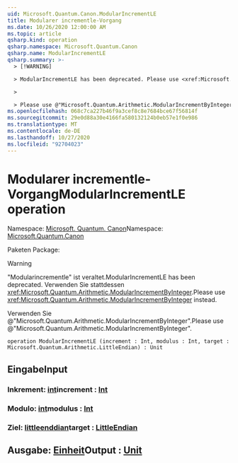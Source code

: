 ```yaml
---
uid: Microsoft.Quantum.Canon.ModularIncrementLE
title: Modularer incrementle-Vorgang
ms.date: 10/26/2020 12:00:00 AM
ms.topic: article
qsharp.kind: operation
qsharp.namespace: Microsoft.Quantum.Canon
qsharp.name: ModularIncrementLE
qsharp.summary: >-
  > [!WARNING]

  > ModularIncrementLE has been deprecated. Please use <xref:Microsoft.Quantum.Arithmetic.ModularIncrementByInteger> instead.

  >

  > Please use @"Microsoft.Quantum.Arithmetic.ModularIncrementByInteger".
ms.openlocfilehash: 068c7ca227b46f9a3cef8c8e7684bce67f56814f
ms.sourcegitcommit: 29e0d88a30e4166fa580132124b0eb57e1f0e986
ms.translationtype: MT
ms.contentlocale: de-DE
ms.lasthandoff: 10/27/2020
ms.locfileid: "92704023"
---
```

# <a name="modularincrementle-operation"></a><span data-ttu-id="a2601-102">Modularer incrementle-Vorgang</span><span class="sxs-lookup"><span data-stu-id="a2601-102">ModularIncrementLE operation</span></span>

<span data-ttu-id="a2601-103">Namespace: [Microsoft. Quantum. Canon](xref:Microsoft.Quantum.Canon)</span><span class="sxs-lookup"><span data-stu-id="a2601-103">Namespace: [Microsoft.Quantum.Canon](xref:Microsoft.Quantum.Canon)</span></span>

<span data-ttu-id="a2601-104">Paketen [](https://nuget.org/packages/)</span><span class="sxs-lookup"><span data-stu-id="a2601-104">Package: [](https://nuget.org/packages/)</span></span>


> [!WARNING]
> <span data-ttu-id="a2601-105">"Modularincrementle" ist veraltet.</span><span class="sxs-lookup"><span data-stu-id="a2601-105">ModularIncrementLE has been deprecated.</span></span> <span data-ttu-id="a2601-106">Verwenden Sie stattdessen <xref:Microsoft.Quantum.Arithmetic.ModularIncrementByInteger>.</span><span class="sxs-lookup"><span data-stu-id="a2601-106">Please use <xref:Microsoft.Quantum.Arithmetic.ModularIncrementByInteger> instead.</span></span>
>
> <span data-ttu-id="a2601-107">Verwenden Sie @"Microsoft.Quantum.Arithmetic.ModularIncrementByInteger".</span><span class="sxs-lookup"><span data-stu-id="a2601-107">Please use @"Microsoft.Quantum.Arithmetic.ModularIncrementByInteger".</span></span>



```qsharp
operation ModularIncrementLE (increment : Int, modulus : Int, target : Microsoft.Quantum.Arithmetic.LittleEndian) : Unit
```


## <a name="input"></a><span data-ttu-id="a2601-108">Eingabe</span><span class="sxs-lookup"><span data-stu-id="a2601-108">Input</span></span>

### <a name="increment--int"></a><span data-ttu-id="a2601-109">Inkrement: [int](xref:microsoft.quantum.lang-ref.int)</span><span class="sxs-lookup"><span data-stu-id="a2601-109">increment : [Int](xref:microsoft.quantum.lang-ref.int)</span></span>




### <a name="modulus--int"></a><span data-ttu-id="a2601-110">Modulo: [int](xref:microsoft.quantum.lang-ref.int)</span><span class="sxs-lookup"><span data-stu-id="a2601-110">modulus : [Int](xref:microsoft.quantum.lang-ref.int)</span></span>




### <a name="target--littleendian"></a><span data-ttu-id="a2601-111">Ziel: [littleenddian](xref:Microsoft.Quantum.Arithmetic.LittleEndian)</span><span class="sxs-lookup"><span data-stu-id="a2601-111">target : [LittleEndian](xref:Microsoft.Quantum.Arithmetic.LittleEndian)</span></span>





## <a name="output--unit"></a><span data-ttu-id="a2601-112">Ausgabe: [Einheit](xref:microsoft.quantum.lang-ref.unit)</span><span class="sxs-lookup"><span data-stu-id="a2601-112">Output : [Unit](xref:microsoft.quantum.lang-ref.unit)</span></span>

